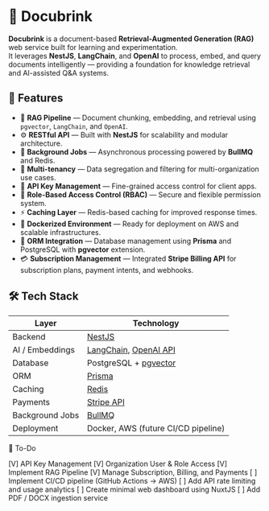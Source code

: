 # 📘 Docubrink

**Docubrink** is a document-based **Retrieval-Augmented Generation (RAG)** web service built for learning and experimentation.  
It leverages **NestJS**, **LangChain**, and **OpenAI** to process, embed, and query documents intelligently — providing a foundation for knowledge retrieval and AI-assisted Q&A systems.

## 🚀 Features

- 🧠 **RAG Pipeline** — Document chunking, embedding, and retrieval using `pgvector`, `LangChain`, and `OpenAI`.
- ⚙️ **RESTful API** — Built with **NestJS** for scalability and modular architecture.
- 🔄 **Background Jobs** — Asynchronous processing powered by **BullMQ** and Redis.
- 🧩 **Multi-tenancy** — Data segregation and filtering for multi-organization use cases.
- 🔑 **API Key Management** — Fine-grained access control for client apps.
- 🧱 **Role-Based Access Control (RBAC)** — Secure and flexible permission system.
- ⚡ **Caching Layer** — Redis-based caching for improved response times.
- 🐳 **Dockerized Environment** — Ready for deployment on AWS and scalable infrastructures.
- 🧰 **ORM Integration** — Database management using **Prisma** and PostgreSQL with **pgvector** extension.
- 💳 **Subscription Management** — Integrated **Stripe Billing API** for subscription plans, payment intents, and webhooks.

## 🛠️ Tech Stack

| Layer | Technology |
|-------|-------------|
| Backend | [NestJS](https://nestjs.com/) |
| AI / Embeddings | [LangChain](https://www.langchain.com/), [OpenAI API](https://openai.com/api) |
| Database | PostgreSQL + [pgvector](https://github.com/pgvector/pgvector) |
| ORM | [Prisma](https://www.prisma.io/) |
| Caching | [Redis](https://redis.io/) |
| Payments | [Stripe API](https://stripe.com/docs/api) |
| Background Jobs | [BullMQ](https://docs.bullmq.io/) |
| Deployment | Docker, AWS (future CI/CD pipeline) |

🧩 To-Do

[V] API Key Management
[V] Organization User & Role Access
[V] Implement RAG Pipeline
[V] Manage Subscription, Billing, and Payments
[ ] Implement CI/CD pipeline (GitHub Actions → AWS)
[ ] Add API rate limiting and usage analytics
[ ] Create minimal web dashboard using NuxtJS
[ ] Add PDF / DOCX ingestion service
